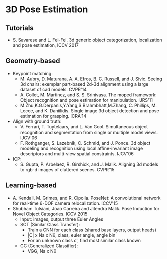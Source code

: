 # 3D Pose Estimation

## Tutorials
- S. Savarese and L. Fei-Fei. 3d generic object categorization, localization and pose estimation, ICCV 2017

## Geometry-based
- Keypoint matching:
	- M. Aubry, D. Maturana, A. A. Efros, B. C. Russell, and J. Sivic. Seeing 3d chairs: exemplar part-based 2d-3d alignment using a large dataset of cad models. CVPR'14
	- A. Collet, M. Martinez, and S. S. Srinivasa. The moped framework: Object recognition and pose estimation for manipulation. IJRS'11
	- M.Zhu,K.G.Derpanis,Y.Yang,S.Brahmbhatt,M.Zhang, C. Phillips, M. Lecce, and K. Daniilidis. Single image 3d object detection and pose estimation for grasping. ICRA'14
- Align with ground truth:
	- V. Ferrari, T. Tuytelaars, and L. Van Gool. Simultaneous object recognition and segmentation from single or multiple model views. IJCV'06
	- F. Rothganger, S. Lazebnik, C. Schmid, and J. Ponce. 3d object modeling and recognition using local affine-invariant image descriptors and multi-view spatial constraints. IJCV'06
- ICP:
	- S. Gupta, P. Arbelaez, R. Girshick, and J. Malik. Aligning 3d models to rgb-d images of cluttered scenes. CVPR'15

## Learning-based
- A. Kendall, M. Grimes, and R. Cipolla. PoseNet: A convolutional network for real-time 6-DOF camera relocalization. ICCV'15
- Shubham Tulsiani, Joao Carreira and Jitendra Malik. Pose Induction for Novel Object Categories. ICCV 2015
	- Input: images, output three Euler Angles
	- SCT (Similar Class Transfer): 
		- Train a CNN for each class (shared base layers, output heads)
		- |C| x Na x Nθ, class, euler angle, angle bin
		- For an unknown class c', find most similar class known
	- GC (Generalized Classifier):
		- VGG, Na x Nθ